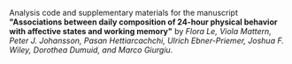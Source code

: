 Analysis code and supplementary materials for the manuscript
**"Associations between daily composition of 24-hour physical behavior with affective states and working memory"** 
by *Flora Le, Viola Mattern, Peter J. Johansson, Pasan Hettiarcachchi, Ulrich Ebner-Priemer, Joshua F. Wiley, Dorothea Dumuid, and Marco Giurgiu*.
